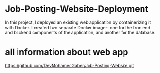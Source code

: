 # Job-Posting-Website-Deployment

In this project, I deployed an existing web application by containerizing it with Docker. I created two separate Docker images: one for the frontend and backend components of the application, and another for the database.
# all information about web app 
https://github.com/DevMohamedGaber/Job-Posting-Website.git
